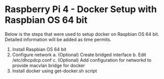 # Raspberry Pi 4 - Docker Setup with Raspbian OS 64 bit

Below is the steps that were used to setup docker on Raspbian OS 64 bit. Detailed information will be added as time permits.

1. Install Raspbian OS 64 bit
2. Configure network
    a. (Optional) Create bridged interface
    b. Edit /etc/dhcpdcp.conf
    c. (Optional) Add configuration for networkd to provide macvlan bridge for docker
3. Install docker using get-docker.sh script
